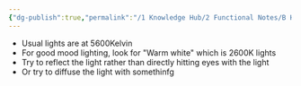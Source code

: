 ```yaml
---
{"dg-publish":true,"permalink":"/1 Knowledge Hub/2 Functional Notes/B How To/How to get a Mood Lighting/","noteIcon":""}
---
```


- Usual lights are at 5600Kelvin
- For good mood lighting, look for "Warm white" which is 2600K lights
- Try to reflect the light rather than directly hitting eyes with the light
- Or try to diffuse the light with somethinfg